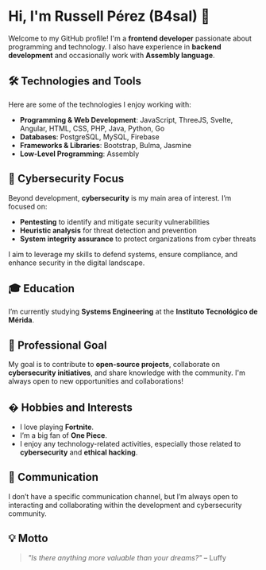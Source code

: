 # Hi, I'm Russell Pérez (B4sal) 👋

Welcome to my GitHub profile! I'm a **frontend developer** passionate about programming and technology. I also have experience in **backend development** and occasionally work with **Assembly language**.

## 🛠️ Technologies and Tools

Here are some of the technologies I enjoy working with:

- **Programming & Web Development**: JavaScript, ThreeJS, Svelte, Angular, HTML, CSS, PHP, Java, Python, Go  
- **Databases**: PostgreSQL, MySQL, Firebase  
- **Frameworks & Libraries**: Bootstrap, Bulma, Jasmine  
- **Low-Level Programming**: Assembly  

## 🔐 Cybersecurity Focus

Beyond development, **cybersecurity** is my main area of interest. I’m focused on:

- **Pentesting** to identify and mitigate security vulnerabilities  
- **Heuristic analysis** for threat detection and prevention  
- **System integrity assurance** to protect organizations from cyber threats  

I aim to leverage my skills to defend systems, ensure compliance, and enhance security in the digital landscape.

## 🎓 Education

I’m currently studying **Systems Engineering** at the **Instituto Tecnológico de Mérida**.

## 🎯 Professional Goal

My goal is to contribute to **open-source projects**, collaborate on **cybersecurity initiatives**, and share knowledge with the community. I'm always open to new opportunities and collaborations!

## � Hobbies and Interests

- I love playing **Fortnite**.  
- I’m a big fan of **One Piece**.  
- I enjoy any technology-related activities, especially those related to **cybersecurity** and **ethical hacking**.

## 📩 Communication

I don’t have a specific communication channel, but I’m always open to interacting and collaborating within the development and cybersecurity community.

## 💡 Motto

> *"Is there anything more valuable than your dreams?"* – Luffy
